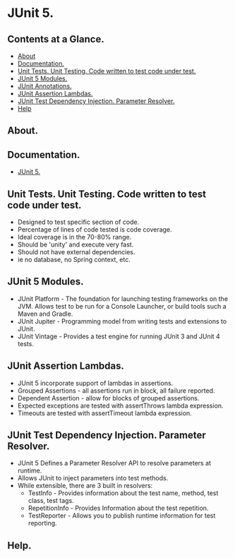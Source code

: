 # JUnit 5.





## Contents at a Glance.
* [About](#about)
* [Documentation.](#documentation)
* [Unit Tests. Unit Testing. Code written to test code under test.](#unit-tests-unit-testing-code-written-to-test-code-under-test)
* [JUnit 5 Modules.](#junit-5-modules)
* [JUnit Annotations.](junit-5-annotaions.md)
* [JUnit Assertion Lambdas.](#junit-assertion-lambdas)
* [JUnit Test Dependency Injection. Parameter Resolver.](#junit-test-dependency-injection-parameter-resolver)
* [Help](#help)





## About.





## Documentation.
* [JUnit 5.](https://junit.org/junit5/)





## Unit Tests. Unit Testing. Code written to test code under test.
* Designed to test specific section of code.
* Percentage of lines of code tested is code coverage.
* Ideal coverage is in the 70-80% range.
* Should be 'unity' and execute very fast.
* Should not have external dependencies.
* ie no database, no Spring context, etc.





## JUnit 5 Modules.
* JUnit Platform - The foundation for launching testing frameworks on the JVM. Allows test to be run for a Console Launcher,
  or build tools such a Maven and Gradle.
* JUnit Jupiter - Programming model from writing tests and extensions to JUnit.
* JUnit Vintage - Provides a test engine for running JUnit 3 and JUnit 4 tests.





## JUnit Assertion Lambdas.
* JUnit 5 incorporate support of lambdas in assertions.
* Grouped Assertions - all assertions run in block, all failure reported.
* Dependent Assertion - allow for blocks of grouped assertions.
* Expected exceptions are tested with assertThrows lambda expression.
* Timeouts are tested with assertTimeout lambda expression.





## JUnit Test Dependency Injection. Parameter Resolver.
* JUnit 5 Defines a Parameter Resolver API to resolve parameters at runtime.
* Allows JUnit to inject parameters into test methods.
* While extensible, there are 3 built in resolvers:
  * TestInfo - Provides information about the test name, method, test class, test tags.
  * RepetitionInfo - Provides Information about the test repetition.
  * TestReporter - Allows you to publish runtime information for test reporting.
  
  
  
  
  
## Help.
